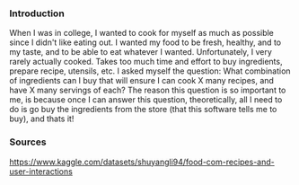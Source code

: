 ### Introduction
When I was in college, I wanted to cook for myself as much as possible since I didn't like eating out. I wanted my food to be fresh, healthy, and to my taste, and to be able to eat whatever I wanted. Unfortunately, I very rarely actually cooked. Takes too much time and effort to buy ingredients, prepare recipe, utensils, etc. I asked myself the question: What combination of ingredients can I buy that will ensure I can cook X many recipes,  and have X many servings of each? The reason this question is so important to me, is because once I can answer this question, theoretically, all I need to do is go buy the ingredients from the store (that this software tells me to buy), and thats it!



### Sources

https://www.kaggle.com/datasets/shuyangli94/food-com-recipes-and-user-interactions
